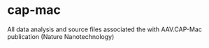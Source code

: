 # cap-mac
All data analysis and source files associated the with AAV.CAP-Mac publication (Nature Nanotechnology)
